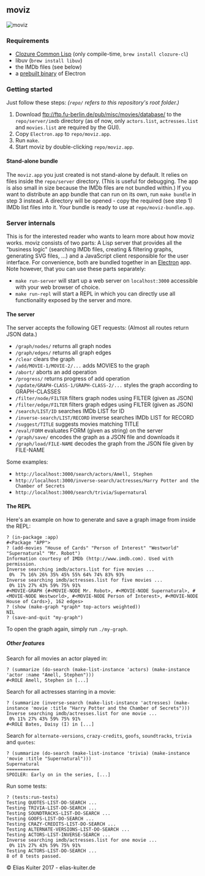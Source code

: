 ## moviz

![moviz](https://raw.githubusercontent.com/ekuiter/moviz/img/graph-example.png)

### Requirements

- [Clozure Common Lisp](http://ccl.clozure.com/) (only compile-time, `brew install clozure-cl`)
- libuv (`brew install libuv`)
- the IMDb files (see below)
- a [prebuilt binary](https://github.com/electron/electron/releases) of Electron

### Getting started
Just follow these steps: _(`repo/` refers to this repository's root folder.)_

1. Download ftp://ftp.fu-berlin.de/pub/misc/movies/database/ to the `repo/server/imdb` directory
(as of now, only `actors.list`, `actresses.list` and `movies.list` are required by the GUI).
2. Copy `Electron.app` to `repo/moviz.app`.
3. Run `make`.
4. Start moviz by double-clicking `repo/moviz.app`.

#### Stand-alone bundle

The `moviz.app` you just created is not stand-alone by default. It relies on files inside the `repo/server` directory. (This is useful for debugging. The app is also small in size because the IMDb files are not bundled within.)
If you want to distribute an app bundle that can run on its own, run `make bundle` in step 3 instead. A directory will be opened - copy the required (see step 1) IMDb list files into it. Your bundle is ready to use at `repo/moviz-bundle.app`.

### Server internals

This is for the interested reader who wants to learn more about how moviz works.
moviz consists of two parts: A Lisp server that provides all the "business logic" (searching IMDb files, creating & filtering graphs, generating SVG files, ...) and a JavaScript client responsible for the user interface. For convenience, both are bundled together in an [Electron](https://electron.atom.io/) app.
Note however, that you can use these parts separately:

- `make run-server` will start up a web server on `localhost:3000` accessible with your web browser of choice.
- `make run-repl` will start a REPL in which you can directly use all functionality exposed by the server and more.

#### The server

The server accepts the following GET requests: (Almost all routes return JSON data.)
- `/graph/nodes/` returns all graph nodes
- `/graph/edges/` returns all graph edges
- `/clear` clears the graph
- `/add/MOVIE-1/MOVIE-2/...` adds MOVIES to the graph
- `/abort/` aborts an add operation
- `/progress/` returns progress of add operation
- `/update/GRAPH-CLASS-1/GRAPH-CLASS-2/...` styles the graph according to GRAPH-CLASSES
- `/filter/node/FILTER` filters graph nodes using FILTER (given as JSON)
- `/filter/edge/FILTER` filters graph edges using FILTER (given as JSON)
- `/search/LIST/ID` searches IMDb LIST for ID
- `/inverse-search/LIST/RECORD` inverse searches IMDb LIST for RECORD
- `/suggest/TITLE` suggests movies matching TITLE
- `/eval/FORM` evaluates FORM (given as string) on the server
- `/graph/save/` encodes the graph as a JSON file and downloads it
- `/graph/load/FILE-NAME` decodes the graph from the JSON file given by FILE-NAME

Some examples:
- `http://localhost:3000/search/actors/Amell, Stephen`
- `http://localhost:3000/inverse-search/actresses/Harry Potter and the Chamber of Secrets`
- `http://localhost:3000/search/trivia/Supernatural`

#### The REPL

Here's an example on how to generate and save a graph image from inside the REPL:

```
? (in-package :app)
#<Package "APP">
? (add-movies "House of Cards" "Person of Interest" "Westworld" "Supernatural" "Mr. Robot")
Information courtesy of IMDb (http://www.imdb.com). Used with permission.
Inverse searching imdb/actors.list for five movies ...
 0%  7% 16% 26% 35% 45% 55% 64% 74% 83% 93%
Inverse searching imdb/actresses.list for five movies ...
 0% 11% 27% 43% 59% 75% 91%
#<MOVIE-GRAPH {#<MOVIE-NODE Mr. Robot>, #<MOVIE-NODE Supernatural>, #<MOVIE-NODE Westworld>, #<MOVIE-NODE Person of Interest>, #<MOVIE-NODE House of Cards>}, 162 edges>
? (show (make-graph *graph* top-actors weighted))
NIL
? (save-and-quit "my-graph")
```

To open the graph again, simply run `./my-graph`.

##### Other features

Search for all movies an actor played in:
```
? (summarize (do-search (make-list-instance 'actors) (make-instance 'actor :name "Amell, Stephen")))
#<ROLE Amell, Stephen in [...]
```

Search for all actresses starring in a movie:
```
? (summarize (inverse-search (make-list-instance 'actresses) (make-instance 'movie :title "Harry Potter and the Chamber of Secrets")))
Inverse searching imdb/actresses.list for one movie ...
 0% 11% 27% 43% 59% 75% 91% 
#<ROLE Bates, Daisy (I) in [...]
```

Search for `alternate-versions`, `crazy-credits`, `goofs`, `soundtracks`, `trivia` and `quotes`:
```
? (summarize (do-search (make-list-instance 'trivia) (make-instance 'movie :title "Supernatural")))
Supernatural
============
SPOILER: Early on in the series, [...]
```

Run some tests:
```
? (tests:run-tests)
Testing QUOTES-LIST-DO-SEARCH ...
Testing TRIVIA-LIST-DO-SEARCH ...
Testing SOUNDTRACKS-LIST-DO-SEARCH ...
Testing GOOFS-LIST-DO-SEARCH ...
Testing CRAZY-CREDITS-LIST-DO-SEARCH ...
Testing ALTERNATE-VERSIONS-LIST-DO-SEARCH ...
Testing ACTORS-LIST-INVERSE-SEARCH ...
Inverse searching imdb/actresses.list for one movie ...
 0% 11% 27% 43% 59% 75% 91% 
Testing ACTORS-LIST-DO-SEARCH ...
8 of 8 tests passed.
```

© Elias Kuiter 2017 - elias-kuiter.de
